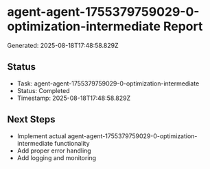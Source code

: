 # agent-agent-1755379759029-0-optimization-intermediate Report

Generated: 2025-08-18T17:48:58.829Z

## Status
- Task: agent-agent-1755379759029-0-optimization-intermediate
- Status: Completed
- Timestamp: 2025-08-18T17:48:58.829Z

## Next Steps
- Implement actual agent-agent-1755379759029-0-optimization-intermediate functionality
- Add proper error handling
- Add logging and monitoring
